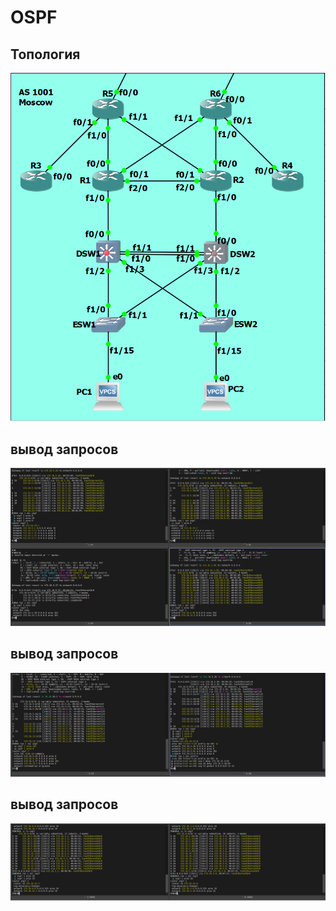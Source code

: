 # OSPF
## Топология

![Топология](4.PNG)

## вывод запросов

![R1-4](1.PNG)

## вывод запросов

![R5-6](2.PNG)

## вывод запросов

![DSW1, 2](3.PNG)




